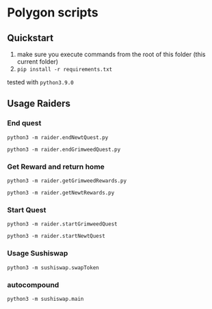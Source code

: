 # Polygon scripts


## Quickstart

1. make sure you execute commands from the root of this folder (this current folder)
1. `pip install -r requirements.txt` 

tested with `python3.9.0` 

## Usage Raiders

### End quest 

`python3 -m raider.endNewtQuest.py`

`python3 -m raider.endGrimweedQuest.py`


### Get Reward and return home

`python3 -m raider.getGrimweedRewards.py`

`python3 -m raider.getNewtRewards.py`

### Start Quest 

`python3 -m raider.startGrimweedQuest`

`python3 -m raider.startNewtQuest`

### Usage Sushiswap

`python3 -m sushiswap.swapToken`

### autocompound

`python3 -m sushiswap.main`